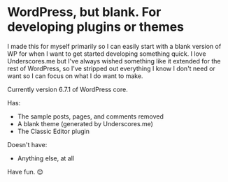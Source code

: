 # WordPress, but blank. For developing plugins or themes

I made this for myself primarily so I can easily start with a blank version of WP for when I want to get started developing something quick. I love Underscores.me but I've always wished something like it extended for the rest of WordPress, so I've stripped out everything I know I don't need or want so I can focus on what I do want to make.

Currently version 6.7.1 of WordPress core.

Has: 

- The sample posts, pages, and comments removed
- A blank theme (generated by Underscores.me)
- The Classic Editor plugin

Doesn't have:
- Anything else, at all

Have fun. 😊
